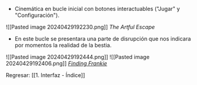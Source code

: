 
+ Cinemática en bucle inicial con botones interactuables ("Jugar" y "Configuración"). 

![[Pasted image 20240429192230.png]]
*The Artful Escape*

+ En este bucle se presentara una parte de disrupción que nos indicara por momentos la realidad de la bestia.

![[Pasted image 20240429192444.png]]
![[Pasted image 20240429192406.png]]
[*Finding Frankie*](https://www.youtube.com/watch?v=WEIzHD_nI8c&ab_channel=FindingFrankie)


Regresar: [[1. Interfaz - Índice]]